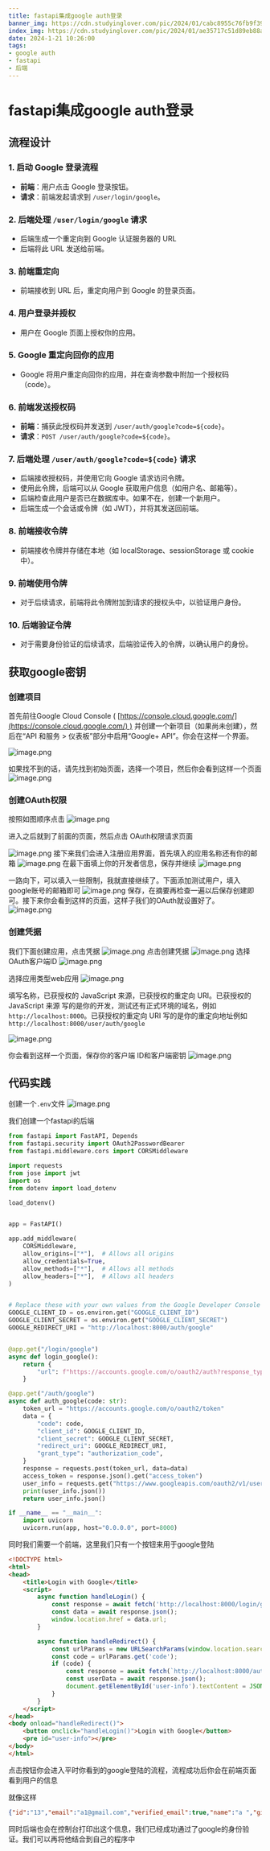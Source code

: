 ```yaml
---
title: fastapi集成google auth登录
banner_img: https://cdn.studyinglover.com/pic/2024/01/cabc8955c76fb9f396061cbbdd5aad58.png
index_img: https://cdn.studyinglover.com/pic/2024/01/ae35717c51d89eb88ab6852b4b00ef63.png
date: 2024-1-21 10:26:00
tags:
- google auth
- fastapi
- 后端
---
```


# fastapi集成google auth登录
## 流程设计
### 1. 启动 Google 登录流程

- **前端**：用户点击 Google 登录按钮。
- **请求**：前端发起请求到 `/user/login/google`。

### 2. 后端处理 `/user/login/google` 请求

- 后端生成一个重定向到 Google 认证服务器的 URL
- 后端将此 URL 发送给前端。

### 3. 前端重定向

- 前端接收到 URL 后，重定向用户到 Google 的登录页面。

### 4. 用户登录并授权

- 用户在 Google 页面上授权你的应用。

### 5. Google 重定向回你的应用

- Google 将用户重定向回你的应用，并在查询参数中附加一个授权码（code）。

### 6. 前端发送授权码

- **前端**：捕获此授权码并发送到 `/user/auth/google?code=${code}`。
- **请求**：`POST /user/auth/google?code=${code}`。

### 7. 后端处理 `/user/auth/google?code=${code}` 请求

- 后端接收授权码，并使用它向 Google 请求访问令牌。
- 使用此令牌，后端可以从 Google 获取用户信息（如用户名、邮箱等）。
- 后端检查此用户是否已在数据库中。如果不在，创建一个新用户。
- 后端生成一个会话或令牌（如 JWT），并将其发送回前端。

### 8. 前端接收令牌

- 前端接收令牌并存储在本地（如 localStorage、sessionStorage 或 cookie 中）。

### 9. 前端使用令牌

- 对于后续请求，前端将此令牌附加到请求的授权头中，以验证用户身份。

### 10. 后端验证令牌

- 对于需要身份验证的后续请求，后端验证传入的令牌，以确认用户的身份。

## 获取google密钥
### 创建项目
首先前往Google Cloud Console ( [https://console.cloud.google.com/](https://console.cloud.google.com/) ) 并创建一个新项目（如果尚未创建），然后在“API 和服务 > 仪表板”部分中启用“Google+ API”。你会在这样一个界面。

![image.png](https://cdn.studyinglover.com/pic/2024/01/ae35717c51d89eb88ab6852b4b00ef63.png)

如果找不到的话，请先找到初始页面，选择一个项目，然后你会看到这样一个页面![image.png](https://cdn.studyinglover.com/pic/2024/01/a92b558de8f9cff3830a4146d9632e59.png)

### 创建OAuth权限
按照如图顺序点击
![image.png](https://cdn.studyinglover.com/pic/2024/01/101627cfb52eddde0622707fda8c787b.png)

进入之后就到了前面的页面，然后点击 OAuth权限请求页面

![image.png](https://cdn.studyinglover.com/pic/2024/01/3ab8147866777e9cc08572a85fbf6eb1.png)
接下来我们会进入注册应用界面，首先填入的应用名称还有你的邮箱
![image.png](https://cdn.studyinglover.com/pic/2024/01/001cbe727e68da69261b7ba012e596de.png)
在最下面填上你的开发者信息，保存并继续
![image.png](https://cdn.studyinglover.com/pic/2024/01/2398bdedeb782ff071e92f176815f251.png)

一路向下，可以填入一些限制，我就直接继续了。下面添加测试用户，填入google账号的邮箱即可
![image.png](https://cdn.studyinglover.com/pic/2024/01/38893303361225188c4bf4b80a0da71c.png)
保存，在摘要再检查一遍以后保存创建即可。接下来你会看到这样的页面，这样子我们的OAuth就设置好了。
![image.png](https://cdn.studyinglover.com/pic/2024/01/adbcb7f78f4f157a5c3275cd48af66ec.png)

### 创建凭据
我们下面创建应用，点击凭据
![image.png](https://cdn.studyinglover.com/pic/2024/01/1fd3b8f8bf2e42bbf21eba64619ab516.png)
点击创建凭据
![image.png](https://cdn.studyinglover.com/pic/2024/01/acd4317727c70cc5282b72d6350cb585.png)
选择OAuth客户端ID
![image.png](https://cdn.studyinglover.com/pic/2024/01/cb1e787b42c9b3c0d5f95f2c9bf8bae2.png)

选择应用类型web应用
![image.png](https://cdn.studyinglover.com/pic/2024/01/a334a3cf9bd76fa8c57fa0be48b6b713.png)


填写名称，已获授权的 JavaScript 来源，已获授权的重定向 URI。已获授权的 JavaScript 来源 写的是你的开发，测试还有正式环境的域名，例如`http://localhost:8000`。已获授权的重定向 URI 写的是你的重定向地址例如`http://localhost:8000/user/auth/google`

![image.png](https://cdn.studyinglover.com/pic/2024/01/ff16e3fd7c0c5eeeb82646f737a40f1f.png)

你会看到这样一个页面，保存你的客户端 ID和客户端密钥
![image.png](https://cdn.studyinglover.com/pic/2024/01/c6ccc6b85da45c876f8194d099173bbe.png)
## 代码实践

创建一个`.env`文件
![image.png](https://cdn.studyinglover.com/pic/2024/01/73c325e34f0eaf971e44980543a09c00.png)


我们创建一个fastapi的后端
```python
from fastapi import FastAPI, Depends
from fastapi.security import OAuth2PasswordBearer
from fastapi.middleware.cors import CORSMiddleware

import requests
from jose import jwt
import os
from dotenv import load_dotenv

load_dotenv()


app = FastAPI()

app.add_middleware(
    CORSMiddleware,
    allow_origins=["*"],  # Allows all origins
    allow_credentials=True,
    allow_methods=["*"],  # Allows all methods
    allow_headers=["*"],  # Allows all headers
)


# Replace these with your own values from the Google Developer Console
GOOGLE_CLIENT_ID = os.environ.get("GOOGLE_CLIENT_ID")
GOOGLE_CLIENT_SECRET = os.environ.get("GOOGLE_CLIENT_SECRET")
GOOGLE_REDIRECT_URI = "http://localhost:8000/auth/google"


@app.get("/login/google")
async def login_google():
    return {
        "url": f"https://accounts.google.com/o/oauth2/auth?response_type=code&client_id={GOOGLE_CLIENT_ID}&redirect_uri={GOOGLE_REDIRECT_URI}&scope=openid%20profile%20email&access_type=offline"
    }

@app.get("/auth/google")
async def auth_google(code: str):
    token_url = "https://accounts.google.com/o/oauth2/token"
    data = {
        "code": code,
        "client_id": GOOGLE_CLIENT_ID,
        "client_secret": GOOGLE_CLIENT_SECRET,
        "redirect_uri": GOOGLE_REDIRECT_URI,
        "grant_type": "authorization_code",
    }
    response = requests.post(token_url, data=data)
    access_token = response.json().get("access_token")
    user_info = requests.get("https://www.googleapis.com/oauth2/v1/userinfo", headers={"Authorization": f"Bearer {access_token}"})
    print(user_info.json())
    return user_info.json()

if __name__ == "__main__":
    import uvicorn
    uvicorn.run(app, host="0.0.0.0", port=8000)
```

同时我们需要一个前端，这里我们只有一个按钮来用于google登陆

```html
<!DOCTYPE html>
<html>
<head>
    <title>Login with Google</title>
    <script>
        async function handleLogin() {
            const response = await fetch('http://localhost:8000/login/google');
            const data = await response.json();
            window.location.href = data.url;
        }

        async function handleRedirect() {
            const urlParams = new URLSearchParams(window.location.search);
            const code = urlParams.get('code');
            if (code) {
                const response = await fetch(`http://localhost:8000/auth/google?code=${code}`);
                const userData = await response.json();
                document.getElementById('user-info').textContent = JSON.stringify(userData, null, 2);
            }
        }
    </script>
</head>
<body onload="handleRedirect()">
    <button onclick="handleLogin()">Login with Google</button>
    <pre id="user-info"></pre>
</body>
</html>

```

点击按钮你会进入平时你看到的google登陆的流程，流程成功后你会在前端页面看到用户的信息

就像这样
```json
{"id":"13","email":"a1@gmail.com","verified_email":true,"name":"a ","given_name":"a","family_name":"a","picture":"https://lh3.googleusercontent.com/a/ACLXM=s96-c","locale":"zh-CN"}
```

同时后端也会在控制台打印出这个信息，我们已经成功通过了google的身份验证。我们可以再将他结合到自己的程序中